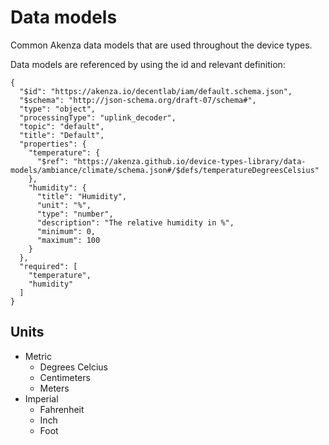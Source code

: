 # Data models

Common Akenza data models that are used throughout the device types.

Data models are referenced by using the id and relevant definition:

```
{
  "$id": "https://akenza.io/decentlab/iam/default.schema.json",
  "$schema": "http://json-schema.org/draft-07/schema#",
  "type": "object",
  "processingType": "uplink_decoder",
  "topic": "default",
  "title": "Default",
  "properties": {
    "temperature": {
      "$ref": "https://akenza.github.io/device-types-library/data-models/ambiance/climate/schema.json#/$defs/temperatureDegreesCelsius"
    },
    "humidity": {
      "title": "Humidity",
      "unit": "%",
      "type": "number",
      "description": "The relative humidity in %",
      "minimum": 0,
      "maximum": 100
    }
  },
  "required": [
    "temperature",
    "humidity"
  ]
}
```

## Units

- Metric
  - Degrees Celcius
  - Centimeters
  - Meters
- Imperial
  - Fahrenheit
  - Inch
  - Foot
